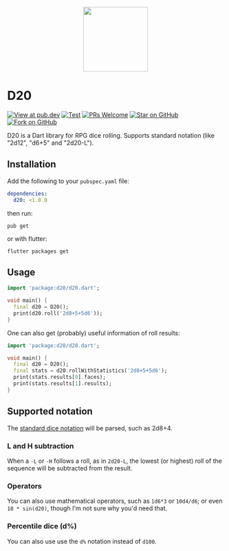 <p align="center">
  <img src="https://camo.githubusercontent.com/ea37eaceae12eedced315029af7a335d34b4a018/68747470733a2f2f63646e2e706978616261792e636f6d2f70686f746f2f323031322f30342f31382f31352f30312f6879706572637562652d33373237385f3936305f3732302e706e67" width="150">
  <h1>D20</h1>
</p>

<!-- Badges -->
[![View at pub.dev][pub-badge]][pub-link]
[![Test][actions-badge]][actions-link]
[![PRs Welcome][prs-badge]][prs-link]
[![Star on GitHub][github-star-badge]][github-star-link]
[![Fork on GitHub][github-forks-badge]][github-forks-link]

[pub-badge]: https://img.shields.io/pub/v/d20?style=for-the-badge
[pub-link]: https://pub.dev/packages/d20

[actions-badge]: https://img.shields.io/github/workflow/status/comigor/d20/CI?style=for-the-badge
[actions-link]: https://github.com/comigor/d20/actions

[prs-badge]: https://img.shields.io/badge/PRs-welcome-brightgreen.svg?style=for-the-badge
[prs-link]: https://github.com/comigor/d20/issues

[github-star-badge]: https://img.shields.io/github/stars/comigor/d20.svg?style=for-the-badge&logo=github&logoColor=ffffff
[github-star-link]: https://github.com/comigor/d20/stargazers

[github-forks-badge]: https://img.shields.io/github/forks/comigor/d20.svg?style=for-the-badge&logo=github&logoColor=ffffff
[github-forks-link]: https://github.com/comigor/d20/network/members

D20 is a Dart library for RPG dice rolling. Supports standard notation (like "2d12", "d6+5" and "2d20-L").

## Installation

Add the following to your `pubspec.yaml` file:
```yaml
dependencies:
  d20: <1.0.0
```
then run:
```shell
pub get
```
or with flutter:
```shell
flutter packages get
```

## Usage

```dart
import 'package:d20/d20.dart';

void main() {
  final d20 = D20();
  print(d20.roll('2d8+5+5d6'));
}

```

One can also get (probably) useful information of roll results:
```dart
import 'package:d20/d20.dart';

void main() {
  final d20 = D20();
  final stats = d20.rollWithStatistics('2d8+5+5d6');
  print(stats.results[0].faces);
  print(stats.results[1].results);
}

```

## Supported notation
The [standard dice notation](https://en.wikipedia.org/wiki/Dice_notation) will be parsed, such as 2d8+4.

### L and H subtraction
When a `-L` or `-H` follows a roll, as in `2d20-L`, the lowest (or highest) roll of the sequence will be subtracted from the result.

### Operators
You can also use mathematical operators, such as `1d6*3` or `10d4/d6`; or even `10 * sin(d20)`, though I'm not sure why you'd need that.

### Percentile dice (d%)
You can also use use the `d%` notation instead of `d100`.
